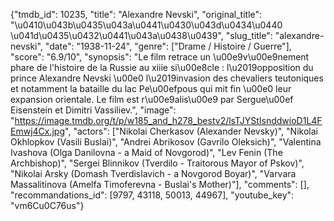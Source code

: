 {"tmdb_id": 10235, "title": "Alexandre Nevski", "original_title": "\u0410\u043b\u0435\u043a\u0441\u0430\u043d\u0434\u0440 \u041d\u0435\u0432\u0441\u043a\u0438\u0439", "slug_title": "alexandre-nevski", "date": "1938-11-24", "genre": ["Drame / Histoire / Guerre"], "score": "6.9/10", "synopsis": "Le film retrace un \u00e9v\u00e9nement phare de l'histoire de la Russie au xiiie si\u00e8cle : l\u2019opposition du prince Alexandre Nevski \u00e0 l\u2019invasion des chevaliers teutoniques et notamment la bataille du lac Pe\u00efpous qui mit fin \u00e0 leur expansion orientale. Le film est r\u00e9alis\u00e9 par Sergue\u00ef Eisenstein et Dimitri Vassiliev.", "image": "https://image.tmdb.org/t/p/w185_and_h278_bestv2/lsTJYStIsnddwioD1L4FEmwj4Cx.jpg", "actors": ["Nikolai Cherkasov (Alexander Nevsky)", "Nikolai Okhlopkov (Vasili Buslai)", "Andrei Abrikosov (Gavrilo Oleksich)", "Valentina Ivashova (Olga Danilovna - a Maid of Novgorod)", "Lev Fenin (The Archbishop)", "Sergei Blinnikov (Tverdilo - Traitorous Mayor of Pskov)", "Nikolai Arsky (Domash Tverdislavich - a Novgorod Boyar)", "Varvara Massalitinova (Amelfa Timoferevna - Buslai's Mother)"], "comments": [], "recommandations_id": [9797, 43118, 50013, 44967], "youtube_key": "vm6Cu0C76us"}